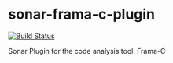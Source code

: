 # sonar-frama-c-plugin
[![Build Status](https://api.travis-ci.org/lequal/sonar-frama-c-plugin.svg)](https://travis-ci.org/lequal/sonar-frama-c-plugin)

Sonar Plugin for the code analysis tool: Frama-C
